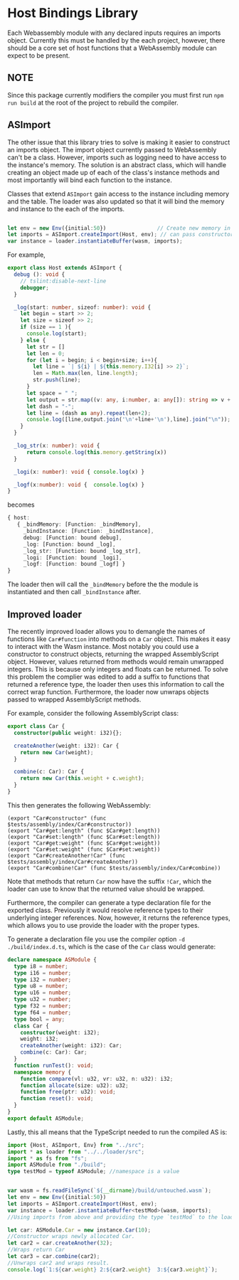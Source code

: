 # Host Bindings Library

Each Webassembly module with any declared inputs requires an imports object.  Currently this must be handled by the each project, however, there should be a core set of host functions that a WebAssembly module can expect to be present.

## NOTE
Since this package currently modifiers the compiler you must first run `npm run build` at the root of the project to rebuild the compiler.

## ASImport

The other issue that this library tries to solve is making it easier to construct an imports object.  The import object currently passed to WebAssembly can't be a class.  However, imports such as logging need to have access to the instance's memory.  The solution is an abstract class, which will handle creating an object made up of each of the class's instance methods and most importantly will bind each function to the instance.

Classes that extend `ASImport` gain access to the instance including memory and the table.  The loader was also updated so that it will bind the memory and instance to the each of the imports.

```ts

let env = new Env({initial:50})                // Create new memory in env namespace
let imports = ASImport.createImport(Host, env); // can pass constructors or objects and get back imports object
var instance = loader.instantiateBuffer(wasm, imports);

```
For example,
```ts
export class Host extends ASImport {
  debug (): void {
    // tslint:disable-next-line
    debugger;
  }

  _log(start: number, sizeof: number): void {
    let begin = start >> 2;
    let size = sizeof >> 2;
    if (size == 1 ){
      console.log(start);
    } else {
      let str = []
      let len = 0;
      for (let i = begin; i < begin+size; i++){
        let line = `| ${i} | ${this.memory.I32[i] >> 2}`;
        len = Math.max(len, line.length);
        str.push(line);
      }
      let space = " ";
      let output = str.map((v: any, i:number, a: any[]): string => v + (space as any).repeat(len - v.length + 1) + "|");
      let dash = "-";
      let line = (dash as any).repeat(len+2);
      console.log([line,output.join('\n'+line+'\n'),line].join("\n"));
    }
  }

  _log_str(x: number): void {
      return console.log(this.memory.getString(x))
  }

  _logi(x: number): void { console.log(x) }

  _logf(x:number): void {  console.log(x) }
}
```

becomes

```ts
{ host:
   { _bindMemory: [Function: _bindMemory],
     _bindInstance: [Function: _bindInstance],
     debug: [Function: bound debug],
     _log: [Function: bound _log],
     _log_str: [Function: bound _log_str],
     _logi: [Function: bound _logi],
     _logf: [Function: bound _logf] }
}
```

The loader then will call the `_bindMemory` before the the module is instantiated and then call `_bindInstance` after.

## Improved loader

The recently improved loader allows you to demangle the names of functions like `Car#function` into methods on a `Car` object.  This makes it easy to interact with the Wasm instance.  Most notably you could use a constructor to construct objects, returning the wrapped AssemblyScript object.  However, values returned from methods would remain unwrapped integers.  This is because only integers and floats can be returned.  To solve this problem the complier was edited to add a suffix to functions that returned a reference type, the loader then uses this information to call the correct wrap function.  Furthermore, the loader now unwraps objects passed to wrapped AssemblyScript methods.

For example, consider the following AssemblyScript class:

```ts
export class Car {
  constructor(public weight: i32){};

  createAnother(weight: i32): Car {
    return new Car(weight);
  }

  combine(c: Car): Car {
    return new Car(this.weight + c.weight);
  }
}
```
This then generates the following WebAssembly:
```
(export "Car#constructor" (func $tests/assembly/index/Car#constructor))
(export "Car#get:length" (func $Car#get:length))
(export "Car#set:length" (func $Car#set:length))
(export "Car#get:weight" (func $Car#get:weight))
(export "Car#set:weight" (func $Car#set:weight))
(export "Car#createAnother!Car" (func $tests/assembly/index/Car#createAnother))
(export "Car#combine!Car" (func $tests/assembly/index/Car#combine))
```
Note that methods that return `Car` now have the suffix `!Car`, which the loader can use to know that the returned value should be wrapped.

Furthermore, the compiler can generate a type declaration file for the exported class.  Previously it would resolve reference types to their underlying integer references.  Now, however, it returns the reference types, which allows you to use provide the loader with the proper types.

To generate a declaration file you use the compiler option `-d ./build/index.d.ts`, which is the case of the `Car` class would generate:

```ts
declare namespace ASModule {
  type i8 = number;
  type i16 = number;
  type i32 = number;
  type u8 = number;
  type u16 = number;
  type u32 = number;
  type f32 = number;
  type f64 = number;
  type bool = any;
  class Car {
    constructor(weight: i32);
    weight: i32;
    createAnother(weight: i32): Car;
    combine(c: Car): Car;
  }
  function runTest(): void;
  namespace memory {
    function compare(vl: u32, vr: u32, n: u32): i32;
    function allocate(size: u32): u32;
    function free(ptr: u32): void;
    function reset(): void;
  }
}
export default ASModule;
```

Lastly, this all means that the TypeScript needed to run the compiled AS is:
```ts
import {Host, ASImport, Env} from "../src";
import * as loader from "../../loader/src";
import * as fs from "fs";
import ASModule from "./build";
type testMod = typeof ASModule; //namespace is a value


var wasm = fs.readFileSync(`${__dirname}/build/untouched.wasm`);
let env = new Env({initial:50})
let imports = ASImport.createImport(Host, env);
var instance = loader.instantiateBuffer<testMod>(wasm, imports);
//Using imports from above and providing the type `testMod` to the loader.

let car: ASModule.Car = new instance.Car(10);
//Constructor wraps newly allocated Car.
let car2 = car.createAnother(32);
//Wraps return Car
let car3 = car.combine(car2);
//Unwraps car2 and wraps result.
console.log(`1:${car.weight} 2:${car2.weight}  3:${car3.weight}`);

```
